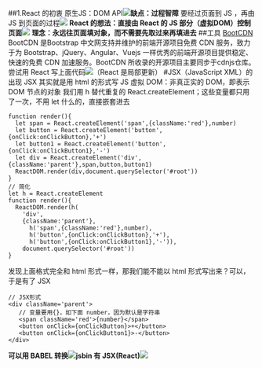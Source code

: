##1.React 的初衷
原生JS：DOM API![](https://upload-images.jianshu.io/upload_images/7094266-e996765616bd5756.png?imageMogr2/auto-orient/strip%7CimageView2/2/w/1240)**缺点：过程智障**
要经过页面到 JS ，再由 JS 到页面的过程![](https://upload-images.jianshu.io/upload_images/7094266-fad1c928c4c99cf7.png?imageMogr2/auto-orient/strip%7CimageView2/2/w/1240)
**React 的想法：直接由 React 的 JS 部分（虚拟DOM）控制页面**![](https://upload-images.jianshu.io/upload_images/7094266-c6d45166daeb5d90.png?imageMogr2/auto-orient/strip%7CimageView2/2/w/1240)
**理念：永远往页面填对象，而不需要先取过来再填进去**
##工具 [BootCDN](https://www.bootcdn.cn/)
BootCDN 是Bootstrap 中文网支持并维护的前端开源项目免费 CDN 服务，致力于为 Bootstrap、jQuery、Angular、Vuejs 一样优秀的前端开源项目提供稳定、快速的免费 CDN 加速服务。BootCDN 所收录的开源项目主要同步于cdnjs仓库。
尝试用 React 写上面代码![](https://upload-images.jianshu.io/upload_images/7094266-fbd0ea4e00d1ab03.png?imageMogr2/auto-orient/strip%7CimageView2/2/w/1240)（React 是局部更新）
#JSX（JavaScript XML）的出现
JSX 其实就是用 html 的形式写 JS
虚拟 DOM：非真正实的 DOM，即表示 DOM 节点的对象
我们用 h 替代重复的 React.createElement；这些变量都只用了一次，不用 let 什么的，直接嵌套进去
```
function render(){
  let span = React.createElement('span',{className:'red'},number)
  let button = React.createElement('button',{onClick:onClickButton},'+')
  let button1 = React.createElement('button',{onClick:onClickButton1},'-')
  let div = React.createElement('div',{className:'parent'},span,button,button1)
  ReactDOM.render(div,document.querySelector('#root'))
}
// 简化
let h = React.createElement
function render(){
  ReactDOM.render(h(
    'div',
    {className:'parent'},
      h('span',{className:'red'},number),
      h('button',{onClick:onClickButton},'+'),
      h('button',{onClick:onClickButton1},'-')),
    document.querySelector('#root'))
}
```
发现上面格式完全和 html 形式一样，那我们能不能以 html 形式写出来？可以，于是有了 JSX
```
// JSX形式
<div className='parent'>
   // 变量要用{}，如下面 number，因为默认是字符串
   <span className='red'>{number}</span>
   <button onClick={onClickButton}>+</button>
   <button onClick={onClickButton1}>-</button>
</div>
```
**可以用 BABEL 转换**![](https://upload-images.jianshu.io/upload_images/7094266-1ae5122bc5e4c6dc.png?imageMogr2/auto-orient/strip%7CimageView2/2/w/1240)**jsbin 有 JSX(React)**![](https://upload-images.jianshu.io/upload_images/7094266-342d0d47735be448.png?imageMogr2/auto-orient/strip%7CimageView2/2/w/1240)

